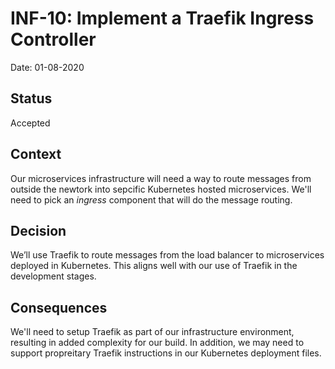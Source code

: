 # INF-10: Implement a Traefik Ingress Controller
Date: 01-08-2020

## Status

Accepted

## Context

Our microservices infrastructure will need a way to route messages from outside the newtork into sepcific Kubernetes hosted microservices. We'll need to pick an _ingress_ component that will do the message routing.

## Decision

We’ll use Traefik to route messages from the load balancer to microservices deployed in Kubernetes. This aligns well with our use of Traefik in the development stages. 

## Consequences

We'll need to setup Traefik as part of our infrastructure environment, resulting in added complexity for our build. In addition, we may need to support propreitary Traefik instructions in our Kubernetes deployment files.
